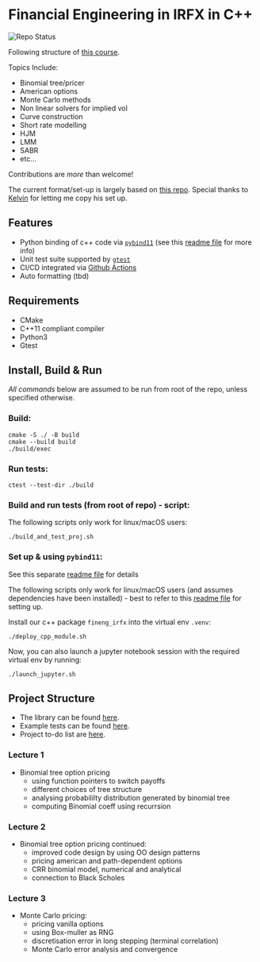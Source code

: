 # Financial Engineering in IRFX in C++

![Repo Status](https://github.com/ccjeremylo/FinEng-in-IRFX/actions/workflows/cpp-ubuntu.yml/badge.svg?branch=main)

Following structure of [this course](https://www.city.ac.uk/prospective-students/courses/short-courses/financial-engineering-in-interest-rates-and-fx-cplusplus-applications-in-quantitative-finance). <br />

Topics Include:
  - Binomial tree/pricer 
  - American options
  - Monte Carlo methods
  - Non linear solvers for implied vol
  - Curve construction
  - Short rate modelling
  - HJM
  - LMM 
  - SABR
  - etc... <br />
  
Contributions are *more* than welcome! <br />

The current format/set-up is largely based on [this repo](https://github.com/KYLChiu/ExoticMonteCarloEngine/tree/master). Special thanks to [Kelvin](https://github.com/KYLChiu) for letting me copy his set up.

## Features
* Python binding of c++ code via [```pybind11```](https://github.com/pybind/pybind11) (see this [readme file](https://github.com/ccjeremylo/FinEng-in-IRFX/blob/main/src/pybind_example/README.md) for more info)
* Unit test suite supported by [```gtest```](https://github.com/google/googletest)
* CI/CD integrated via [Github Actions](https://github.com/features/actions)
* Auto formatting (tbd)

## Requirements
* CMake 
* C++11 compliant compiler
* Python3
* Gtest

## Install, Build & Run

*All commands* below are assumed to be run from root of the repo, unless specified otherwise.

### Build:
```
cmake -S ./ -B build
cmake --build build
./build/exec
```
### Run tests:
```
ctest --test-dir ./build
```
### Build and run tests (from root of repo) - script:
The following scripts only work for linux/macOS users:
```
./build_and_test_proj.sh
```

### Set up & using ```pybind11```:
See this separate [readme file](https://github.com/ccjeremylo/FinEng-in-IRFX/blob/main/src/pybind_example/README.md) for details <br />

The following scripts only work for linux/macOS users (and assumes dependencies have been installed) - best to refer to this [readme file](https://github.com/ccjeremylo/FinEng-in-IRFX/blob/main/src/pybind_example/README.md) for setting up. <br />

Install our c++ package ```fineng_irfx``` into the virtual env ```.venv```:
```
./deploy_cpp_module.sh
```
Now, you can also launch a jupyter notebook session with the required virtual env by running:
```
./launch_jupyter.sh
```

## Project Structure
* The library can be found [here](https://github.com/ccjeremylo/FinEng-in-IRFX/tree/main/src).
* Example tests can be found [here](https://github.com/ccjeremylo/FinEng-in-IRFX/tree/main/tests).
* Project to-do list are [here](https://github.com/ccjeremylo/FinEng-in-IRFX/issues).


### Lecture 1
* Binomial tree option pricing
  - using function pointers to switch payoffs
  - different choices of tree structure
  - analysing probabililty distribution generated by binomial tree
  - computing Binomial coeff using recurrsion

### Lecture 2
* Binomial tree option pricing continued:
  - improved code design by using OO design patterns
  - pricing american and path-dependent options 
  - CRR binomial model, numerical and analytical
  - connection to Black Scholes

### Lecture 3
* Monte Carlo pricing:
  - pricing vanilla options
  - using Box-muller as RNG
  - discretisation error in long stepping (terminal correlation)
  - Monte Carlo error analysis and convergence


